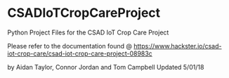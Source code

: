 # CSADIoTCropCareProject
Python Project Files for the CSAD IoT Crop Care Project

Please refer to the documentation found @
https://www.hackster.io/csad-iot-crop-care/csad-iot-crop-care-project-08983c

by Aidan Taylor, Connor Jordan and Tom Campbell
Updated 5/01/18
